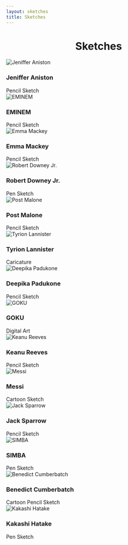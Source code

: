 ```yaml
---
layout: sketches
title: Sketches
---
```

<head>
	<link rel="stylesheet" type="text/css" href="css/sketches_style.css" />
	<link rel="stylesheet" type="text/css" href="css/sketches_component.css" />
		<!-- Modernizr is used for flexbox fallback -->
	<script src="js/modernizr.custom.js"></script>
</head>
<div class="view">
	<div class="my__suggestion"><center><h1>Sketches<br></h1></center><div>
		<section class="grid">
			<div class="product">
				<div class="product__info">
					<img class="product__image" src="images/jeniffer.JPG" alt="Jeniffer Aniston" />
					<h3 class="product__title">Jeniffer Aniston</h3>
					<span class="product__author highlight">Pencil Sketch</span>
				</div>
			</div>
			<div class="product">
				<div class="product__info">
					<img class="product__image" src="images/eminem.JPG" alt="EMINEM" />
					<h3 class="product__title">EMINEM</h3>
					<span class="product__author highlight">Pencil Sketch</span>
				</div>
			</div>
			<div class="product">
				<div class="product__info">
					<img class="product__image" src="images/maeve.jpg" alt="Emma Mackey" />
					<h3 class="product__title">Emma Mackey</h3>
					<span class="product__author highlight">Pencil Sketch</span>
				</div>
			</div>
			<div class="product">
				<div class="product__info">
					<img class="product__image" src="images/ironman.jpg" alt="Robert Downey Jr." />
					<h3 class="product__title">Robert Downey Jr.</h3>
					<span class="product__author highlight">Pen Sketch</span>
				</div>
			</div>
			<div class="product">
				<div class="product__info">
					<img class="product__image" src="images/postmalone.jpg" alt="Post Malone" />
					<h3 class="product__title">Post Malone</h3>
					<span class="product__author highlight">Pencil Sketch</span>
				</div>
			</div>
			<div class="product">
				<div class="product__info">
					<img class="product__image" src="images/tyrion.jpg" alt="Tyrion Lannister" />
					<h3 class="product__title">Tyrion Lannister</h3>
					<span class="product__author highlight">Caricature</span>
				</div>
			</div>		
			<div class="product">
				<div class="product__info">
					<img class="product__image" src="images/deepika.JPG" alt="Deepika Padukone" />
					<h3 class="product__title">Deepika Padukone</h3>
					<span class="product__author highlight">Pencil Sketch</span>
				</div>
			</div>
			<div class="product">
				<div class="product__info">
					<img class="product__image" src="images/goku.PNG" alt="GOKU" />
					<h3 class="product__title">GOKU</h3>
					<span class="product__author highlight">Digital Art</span>
				</div>
			</div>
			<div class="product">
				<div class="product__info">
					<img class="product__image" src="images/johnwick.JPG" alt="Keanu Reeves" />
					<h3 class="product__title">Keanu Reeves</h3>
					<span class="product__author highlight">Pencil Sketch</span>
				</div>
			</div>
			<div class="product">
				<div class="product__info">
					<img class="product__image" src="images/messi.PNG" alt="Messi" />
					<h3 class="product__title">Messi</h3>
					<span class="product__author highlight">Cartoon Sketch</span>
				</div>
			</div>
			<div class="product">
				<div class="product__info">
					<img class="product__image" src="images/jacksparrow.JPG" alt="Jack Sparrow" />
					<h3 class="product__title">Jack Sparrow</h3>
					<span class="product__author highlight">Pencil Sketch</span>
				</div>
			</div>
			<div class="product">
				<div class="product__info">
					<img class="product__image" src="images/simba2.PNG" alt="SIMBA" />
					<h3 class="product__title">SIMBA</h3>
					<span class="product__author highlight">Pen Sketch</span>
				</div>
			</div>
			<div class="product">
				<div class="product__info">
					<img class="product__image" src="images/sherlock.JPG" alt="Benedict Cumberbatch" />
					<h3 class="product__title">Benedict Cumberbatch</h3>
					<span class="product__author highlight">Cartoon Pencil Sketch</span>
				</div>
			</div>	
			<div class="product">
				<div class="product__info">
					<img class="product__image" src="images/IMG-2845-min.JPG" alt="Kakashi Hatake" />
					<h3 class="product__title">Kakashi Hatake</h3>
					<span class="product__author highlight">Pen Sketch</span>
				</div>
			</div>
		</section>
	</div>
